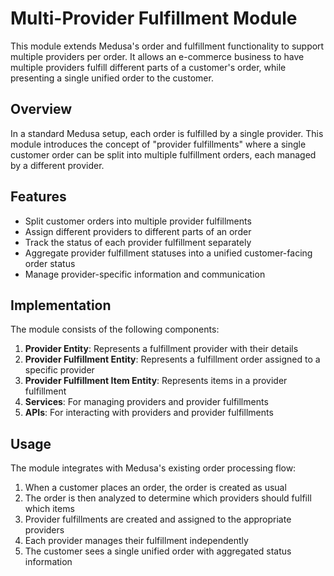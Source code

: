 # Multi-Provider Fulfillment Module

This module extends Medusa's order and fulfillment functionality to support multiple providers per order. It allows an e-commerce business to have multiple providers fulfill different parts of a customer's order, while presenting a single unified order to the customer.

## Overview

In a standard Medusa setup, each order is fulfilled by a single provider. This module introduces the concept of "provider fulfillments" where a single customer order can be split into multiple fulfillment orders, each managed by a different provider.

## Features

- Split customer orders into multiple provider fulfillments
- Assign different providers to different parts of an order
- Track the status of each provider fulfillment separately
- Aggregate provider fulfillment statuses into a unified customer-facing order status
- Manage provider-specific information and communication

## Implementation

The module consists of the following components:

1. **Provider Entity**: Represents a fulfillment provider with their details
2. **Provider Fulfillment Entity**: Represents a fulfillment order assigned to a specific provider
3. **Provider Fulfillment Item Entity**: Represents items in a provider fulfillment
4. **Services**: For managing providers and provider fulfillments
5. **APIs**: For interacting with providers and provider fulfillments

## Usage

The module integrates with Medusa's existing order processing flow:

1. When a customer places an order, the order is created as usual
2. The order is then analyzed to determine which providers should fulfill which items
3. Provider fulfillments are created and assigned to the appropriate providers
4. Each provider manages their fulfillment independently
5. The customer sees a single unified order with aggregated status information
